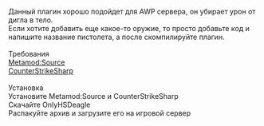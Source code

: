 Данный плагин хорошо подойдет для AWP сервера, он убирает урон от дигла в тело.<br>
Если хотите добавить еще какое-то оружие, то просто добавьте код и напишите название пистолета, а после скомпилируйте плагин.<br>
<br>
Требования	<br>
  <a href="https://www.sourcemm.net/downloads.php/?branch=master" target="_blank">Metamod:Source</a><br>
  <a href="https://github.com/roflmuffin/CounterStrikeSharp/releases" target="_blank">CounterStrikeSharp</a><br>	<br>
Установка	<br>
  Установите Metamod:Source и CounterStrikeSharp	<br>
  Скачайте OnlyHSDeagle	<br>
  Распакуйте архив и загрузите его на игровой сервер
